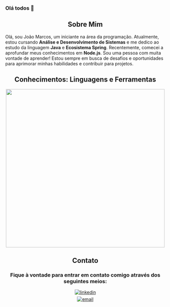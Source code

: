### Olá todos 👋

<!--Languages and Tools Section-->       
<h2 align="center"><strong>Sobre Mim</strong></h2>
<p align="left">
Olá, sou João Marcos, um iniciante na área da programação. Atualmente, estou cursando <b>Análise e Desenvolvimento de Sistemas</b> e me dedico ao estudo da linguagem <b>Java</b> e <b>Ecosistema Spring</b>. Recentemente, comecei a aprofundar meus conhecimentos em <b>Node.js</b>. Sou uma pessoa com muita vontade de aprender! Estou sempre em busca de desafios e oportunidades para aprimorar minhas habilidades e contribuir para projetos.
</p>

<h2 align="center"><strong>Conhecimentos: Linguagens e Ferramentas</strong></h2>
<p align="center">
<img width="500px" src="https://skillicons.dev/icons?i=java,spring,typescript,angular,python,nodejs,javascript,html,css,git,github,mysql,mongodb,postgresql,vscode,eclipse,idea,aws,docker&perline=10" />
</p>

<h2 align="center"><strong>Contato</strong></h2>
<h3 align="center">Fique à vontade para entrar em contato comigo através dos seguintes meios: </h3>


<div align="center">
 <a href="https://www.linkedin.com/in/jao1cardoso" target="_blank">
<img src=https://img.shields.io/badge/linkedin-%231E77B5.svg?&style=for-the-badge&logo=linkedin&logoColor=white alt=linkedin style="margin-bottom: 5px;" />
</a>
</div>

<div align="center">
  <a href="mailto:joaooliveiracardoso@hotmail.com" target="_blank">
    <img src="https://img.shields.io/badge/Email-%231E77B5.svg?&style=for-the-badge&logo=gmail&logoColor=white" alt="email" style="margin-bottom: 5px;" />
  </a>
</div>

